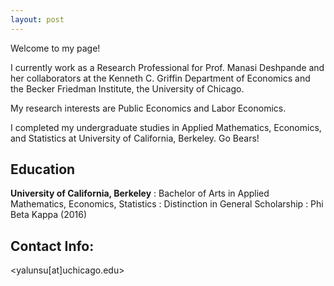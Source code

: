 ```yaml
---
layout: post
---
```


Welcome to my page! 

I currently work as a Research Professional for Prof. Manasi Deshpande and her collaborators at the Kenneth C. Griffin Department of Economics and the Becker Friedman Institute, the University of Chicago.

My research interests are Public Economics and Labor Economics. 

I completed my undergraduate studies in Applied Mathematics, Economics, and Statistics at University of California, Berkeley. Go Bears!

## Education
__University of California, Berkeley__ 
  : Bachelor of Arts in Applied Mathematics, Economics, Statistics
  : Distinction in General Scholarship
  : Phi Beta Kappa (2016)

## Contact Info:
   <yalunsu[at]uchicago.edu>
